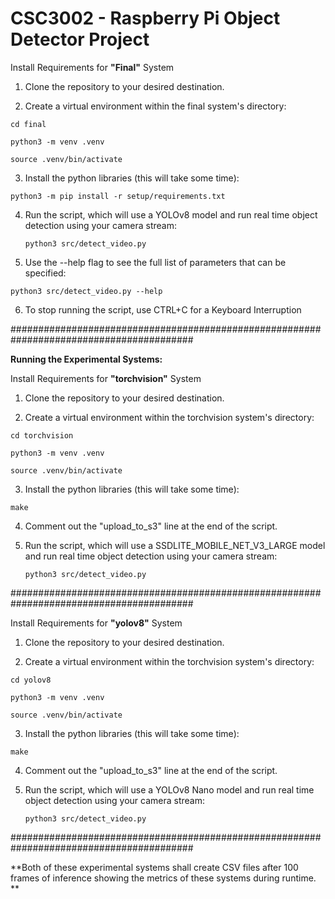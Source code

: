 # CSC3002 - Raspberry Pi Object Detector Project

Install Requirements for **"Final"** System

1. Clone the repository to your desired destination.

2. Create a virtual environment within the final system's directory:

  ```cd final```

  ```python3 -m venv .venv```

  ```source .venv/bin/activate```

3. Install the python libraries (this will take some time):

  ```python3 -m pip install -r setup/requirements.txt```

4. Run the script, which will use a YOLOv8 model and run real time object detection using your camera stream:

   ```python3 src/detect_video.py```

5. Use the --help flag to see the full list of parameters that can be specified:

  ```python3 src/detect_video.py --help```

6. To stop running the script, use CTRL+C for a Keyboard Interruption

#########################################################################################

**Running the Experimental Systems:**
  
Install Requirements for **"torchvision"** System

1. Clone the repository to your desired destination.

2. Create a virtual environment within the torchvision system's directory:

  ```cd torchvision```

  ```python3 -m venv .venv```

  ```source .venv/bin/activate```

3. Install the python libraries (this will take some time):

  ```make```

4. Comment out the "upload_to_s3" line at the end of the script.

5. Run the script, which will use a SSDLITE_MOBILE_NET_V3_LARGE model and run real time object detection using your camera stream:

   ```python3 src/detect_video.py```

#########################################################################################

Install Requirements for **"yolov8"** System

1. Clone the repository to your desired destination.

2. Create a virtual environment within the torchvision system's directory:

  ```cd yolov8```

  ```python3 -m venv .venv```

  ```source .venv/bin/activate```

3. Install the python libraries (this will take some time):

  ```make```

4. Comment out the "upload_to_s3" line at the end of the script.

5. Run the script, which will use a YOLOv8 Nano model and run real time object detection using your camera stream:

   ```python3 src/detect_video.py```

#########################################################################################
  
**Both of these experimental systems shall create CSV files after 100 frames of inference showing the metrics of these systems during runtime. **
